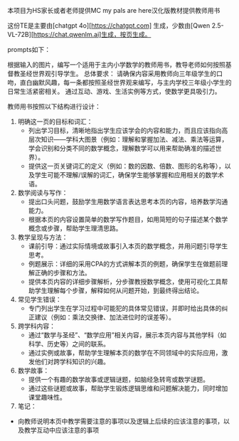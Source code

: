 本项目为HS家长或者老师提供MC my pals are here汉化版教材提供教师用书

这份TE是主要由[chatgpt 4o][https://chatgpt.com] 生成，少数由[Qwen 2.5-VL-72B][https://chat.qwenlm.ai]生成，按页生成。



prompts如下：

根据输入的图片，编写一个适用于主内小学数学的教师用书，教导老师如何按照基督教圣经世界观引导学生。
总体要求：
 请确保内容采用教师向三年级学生的口吻，直白幽默风趣，每一条都按照圣经世界观来编写，与主内学校三年级小学生的日常生活紧密相关。
 通过互动、游戏、生活实例等方式，使数学更具吸引力。

教师用书按照以下结构进行设计：
1. 明确这一页的目标和词汇：
   - 列出学习目标，清晰地指出学生应该学会的内容和能力，而且应该指向高层次知识——学科大图景（例如：理解和掌握加法、减法、乘法等运算，学会识别和分类不同的数学概念，理解数学可以用来帮助确准的描述世界）。
   - 提供这一页关键词汇的定义（例如：数的因数、倍数、图形的名称等），以及学生可能不理解/误解的词汇，确保学生能够掌握和应用相关的数学术语。
2. 数学阅读与写作：
   - 提出口头问题，鼓励学生用数学语言表达思考本页的内容，培养数学沟通能力。
   - 根据本页的内容设置简单的数学写作题目，如用简短的句子描述某个数学概念或步骤，帮助学生理清思路。
3. 教学呈现与方法：
   - 课前引导：通过实际情境或故事引入本页的数学概念，并用问题引导学生思考。
   - 例题展示：详细的采用CPA的方式讲解本页的例题，确保学生在做题前理解正确的步骤和方法。
   - 提供本页内容的详细步骤解析，分步骤教授数学概念，使用可视化工具帮助学生理解每个步骤，解释如何从问题开始，到最终得出结论。
4. 常见学生错误：
   - 专门列出学生在学习过程中可能犯的具体常见错误，并即时给出具体的纠正建议（例如：乘法交换律、加法进位时的误差等）。
5. 跨学科内容：
   - 通过“数学与圣经”、“数学应用”相关内容，展示本页内容与其他学科（如科学、历史等）之间的联系。
   - 通过实例或故事，帮助学生理解本页的数学在不同领域中的实际应用，激发他们对跨学科知识的兴趣。
6. 数学故事：
   - 提供一个有趣的数学故事或逻辑谜题，如脑经急转弯或数学谜题。
   - 通过这些谜题或故事，帮助学生锻炼逻辑思维和问题解决能力，同时增加课堂趣味性。
7. 笔记：
- 向教师说明本页中教学需要注意的事项以及逻辑上后续的应该注意的事项，以及教学互动中应该注意的事项
